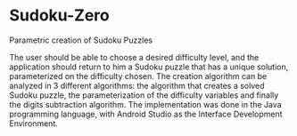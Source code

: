 # Sudoku-Zero
Parametric creation of Sudoku Puzzles

The user should be able to choose a desired difficulty level, and the application should return to him a Sudoku puzzle that 
has a unique solution, parameterized on the difficulty chosen. The creation algorithm can be analyzed in 3 different algorithms: 
the algorithm that creates a solved Sudoku puzzle, 
the parameterization of the difficulty variables and finally the digits subtraction algorithm. 
The implementation was done in the Java programming language, with Android Studio as the Interface Development Environment. 

